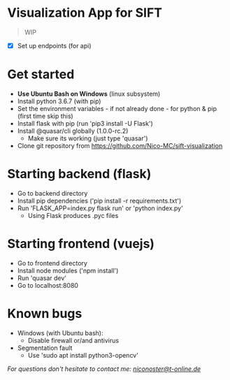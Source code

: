 # Visualization App for SIFT

> WIP
  - [x] Set up endpoints (for api)


# Get started
- **Use Ubuntu Bash on Windows** (linux subsystem)
- Install python 3.6.7 (with pip)
- Set the environment variables - if not already done - for python & pip (first time skip this)
- Install flask with pip (run 'pip3 install -U Flask')
- Install @quasar/cli globally (1.0.0-rc.2)
  - Make sure its working (just type 'quasar')
- Clone git repository from https://github.com/Nico-MC/sift-visualization

# Starting backend (flask)
- Go to backend directory
- Install pip dependencies ('pip install -r requirements.txt')
- Run 'FLASK_APP=index.py flask run' or 'python index.py'
  - Using Flask produces .pyc files

# Starting frontend (vuejs)
- Go to frontend directory
- Install node modules ('npm install')
- Run 'quasar dev'
- Go to localhost:8080

# Known bugs
- Windows (with Ubuntu bash):
  - Disable firewall or/and antivirus
- Segmentation fault
  - Use 'sudo apt install python3-opencv'

*For questions don't hesitate to contact me: niconoster@t-online.de*
